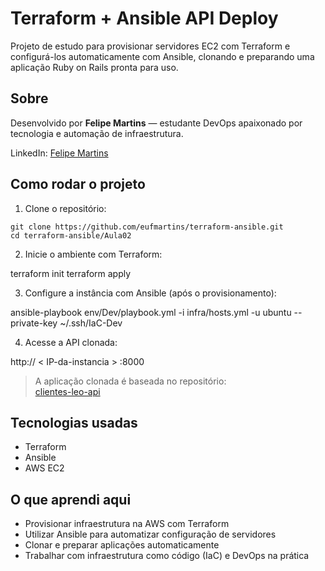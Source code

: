 # Terraform + Ansible API Deploy

Projeto de estudo para provisionar servidores EC2 com Terraform e configurá-los automaticamente com Ansible, clonando e preparando uma aplicação Ruby on Rails pronta para uso.

## Sobre

Desenvolvido por **Felipe Martins** — estudante DevOps apaixonado por tecnologia e automação de infraestrutura.

LinkedIn: [Felipe Martins](https://linkedin.com/in/eufmartins)

## Como rodar o projeto

1. Clone o repositório:

```
git clone https://github.com/eufmartins/terraform-ansible.git
cd terraform-ansible/Aula02
```

2. Inicie o ambiente com Terraform:

terraform init
terraform apply

3. Configure a instância com Ansible (após o provisionamento):

ansible-playbook env/Dev/playbook.yml -i infra/hosts.yml -u ubuntu --private-key ~/.ssh/IaC-Dev

4. Acesse a API clonada:

http:// < IP-da-instancia > :8000



> A aplicação clonada é baseada no repositório:  
> [clientes-leo-api](https://github.com/guilhermeonrails/clientes-leo-api.git)



## Tecnologias usadas

- Terraform
- Ansible
- AWS EC2

## O que aprendi aqui

- Provisionar infraestrutura na AWS com Terraform
- Utilizar Ansible para automatizar configuração de servidores
- Clonar e preparar aplicações automaticamente
- Trabalhar com infraestrutura como código (IaC) e DevOps na prática
